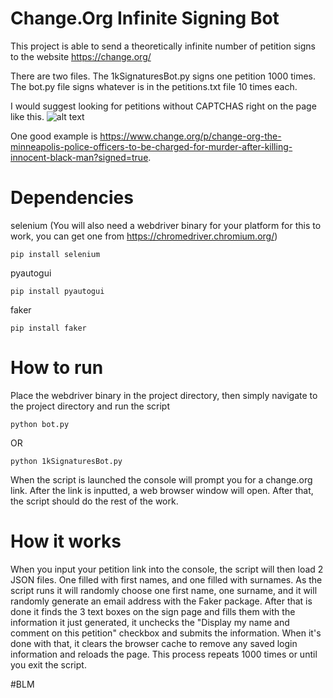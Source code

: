 # Change.Org Infinite Signing Bot

This project is able to send a theoretically infinite number of petition signs to the website https://change.org/

There are two files. The 1kSignaturesBot.py signs one petition 1000 times. The bot.py file signs whatever is in the petitions.txt file 10 times each.

I would suggest looking for petitions without CAPTCHAS right on the page like this. 
![alt text](https://prnt.sc/svo2fy)

One good example is https://www.change.org/p/change-org-the-minneapolis-police-officers-to-be-charged-for-murder-after-killing-innocent-black-man?signed=true.

# Dependencies 
 
selenium (You will also need a webdriver binary for your platform for this to work, you can get one from https://chromedriver.chromium.org/)

```
pip install selenium
```

pyautogui

```
pip install pyautogui
```

faker

```
pip install faker
```

# How to run

Place the webdriver binary in the project directory, then simply navigate to the project directory and run the script

```
python bot.py
```
OR
```
python 1kSignaturesBot.py
```

When the script is launched the console will prompt you for a change.org link. After the link is inputted, a web browser window will open. After that, the script should do the rest of the work.

# How it works

When you input your petition link into the console, the script will then load 2 JSON files. One filled with first names, and one filled with surnames. As the script runs it will randomly choose one first name, one surname, and it will randomly generate an email address with the Faker package. After that is done it finds the 3 text boxes on the sign page and fills them with the information it just generated, it unchecks the "Display my name and comment on this petition" checkbox and submits the information. When it's done with that, it clears the browser cache to remove any saved login information and reloads the page. This process repeats 1000 times or until you exit the script.

#BLM
